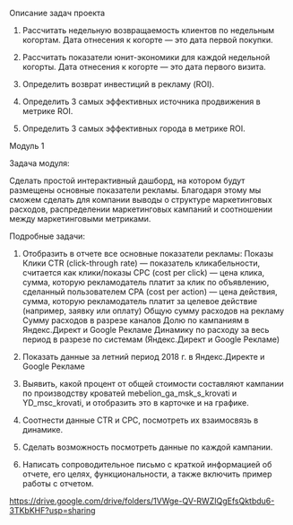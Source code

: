 Описание задач проекта

1. Рассчитать недельную возвращаемость клиентов по недельным когортам. Дата отнесения к когорте — это дата первой покупки.

2. Рассчитать показатели юнит-экономики для каждой недельной когорты. Дата отнесения к когорте — это дата первого визита.

3. Определить возврат инвестиций в рекламу (ROI).

4. Определить 3 самых эффективных источника продвижения в метрике ROI.

5. Определить 3 самых эффективных города в метрике ROI.

Модуль 1

Задача модуля:

Сделать простой интерактивный дашборд, на котором будут размещены основные показатели рекламы. Благодаря этому мы сможем сделать для компании выводы о структуре маркетинговых расходов, распределении маркетинговых кампаний и соотношении между маркетинговыми метриками.

Подробные задачи:

1. Отобразить в отчете все основные показатели рекламы:
Показы
Клики
CTR (click-through rate) — показатель кликабельности, считается как клики/показы
CPC (cost per click) — цена клика, сумма, которую рекламодатель платит за клик по объявлению, сделанный пользователем
CPA (cost per action) — цена действия, сумма, которую рекламодатель платит за целевое действие (например, заявку или оплату)
Общую сумму расходов на рекламу
Сумму расходов в разрезе каналов
Долю по кампаниям в Яндекс.Директ и Google Рекламе
Динамику по расходу за весь период в разрезе по системам (Яндекс.Директ и Google Рекламе)

2. Показать данные за летний период 2018 г. в Яндекс.Директе и Google Рекламе

3. Выявить, какой процент от общей стоимости составляют кампании по производству кроватей mebelion_ga_msk_s_krovati и YD_msc_krovati, и отобразить это в карточке и на графике.

4. Соотнести данные CTR и CPC, посмотреть их взаимосвязь в динамике.

5. Сделать возможность посмотреть данные по каждой кампании.

6. Написать сопроводительное письмо с краткой информацией об отчете, его целях, функциональности, а также включить пример работы с отчетом.

https://drive.google.com/drive/folders/1VWge-QV-RWZIQgEfsQktbdu6-3TKbKHF?usp=sharing